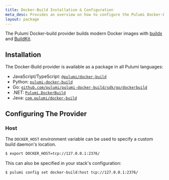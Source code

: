 ```yaml
---
title: Docker-Build Installation & Configuration
meta_desc: Provides an overview on how to configure the Pulumi Docker-Build Provider.
layout: package
---
```


The Pulumi Docker-build provider builds modern Docker images with [buildx](https://docs.docker.com/reference/cli/docker/buildx/) and [BuildKit](https://docs.docker.com/build/buildkit/).

## Installation

The Docker-Build provider is available as a package in all Pulumi languages:

* JavaScript/TypeScript: [`@pulumi/docker-build`](https://www.npmjs.com/package/@pulumi/docker-build)
* Python: [`pulumi-docker-build`](https://pypi.org/project/pulumi-docker-build/)
* Go: [`github.com/pulumi/pulumi-docker-build/sdk/go/dockerbuild`](https://github.com/pulumi/pulumi-docker-build)
* .NET: [`Pulumi.DockerBuild`](https://www.nuget.org/packages/Pulumi.DockerBuild)
* Java: [`com.pulumi/docker-build`](https://central.sonatype.com/artifact/com.pulumi/docker-build)

## Configuring The Provider

### Host

The `DOCKER_HOST` environment variable can be used to specify a custom build daemon's location.

```bash
$ export DOCKER_HOST=tcp://127.0.0.1:2376/
```

This can also be specified in your stack's configuration:

```bash
$ pulumi config set docker-build:host tcp://127.0.0.1:2376/
```
